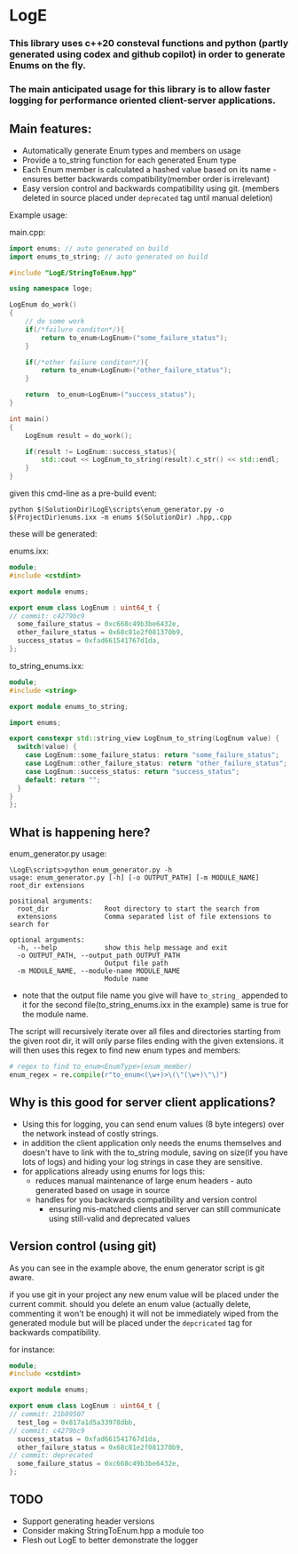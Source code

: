 # LogE

### This library uses c++20 consteval functions and python (partly generated using codex and github copilot) in order to generate Enums on the fly.
### The main anticipated usage for this library is to allow faster logging for performance oriented client-server applications.

## Main features:
* Automatically generate Enum types and members on usage 
* Provide a to_string function for each generated Enum type
* Each Enum member is calculated a hashed value based on its name - ensures better backwards compatibility(member order is irrelevant)
* Easy version control and backwards compatibility using git. (members deleted in source placed under `deprecated` tag until manual deletion)

Example usage: 

main.cpp:
```cpp
import enums; // auto generated on build
import enums_to_string; // auto generated on build

#include "LogE/StringToEnum.hpp"

using namespace loge;

LogEnum do_work()
{
    // do some work
    if(/*failure conditon*/){
        return to_enum<LogEnum>("some_failure_status");
    }

    if(/*other failure conditon*/){
        return to_enum<LogEnum>("other_failure_status");
    }

    return  to_enum<LogEnum>("success_status");
}

int main()
{
    LogEnum result = do_work();

    if(result != LogEnum::success_status){
        std::cout << LogEnum_to_string(result).c_str() << std::endl; 
    }
}
```

given this cmd-line as a pre-build event: 

```python $(SolutionDir)LogE\scripts\enum_generator.py -o $(ProjectDir)enums.ixx -m enums $(SolutionDir) .hpp,.cpp```

these will be generated:

enums.ixx:
```cpp
module;
#include <cstdint>

export module enums;

export enum class LogEnum : uint64_t {
// commit: c4279bc9
  some_failure_status = 0xc668c49b3be6432e,
  other_failure_status = 0x68c81e2f081370b9,
  success_status = 0xfad661541767d1da,
};
```

to_string_enums.ixx:
```cpp
module;
#include <string>

export module enums_to_string;

import enums;

export constexpr std::string_view LogEnum_to_string(LogEnum value) {
  switch(value) {
    case LogEnum::some_failure_status: return "some_failure_status";
    case LogEnum::other_failure_status: return "other_failure_status";
    case LogEnum::success_status: return "success_status";
    default: return "";
  }
}
};
```

## What is happening here?
enum_generator.py usage:
```
\LogE\scripts>python enum_generator.py -h
usage: enum_generator.py [-h] [-o OUTPUT_PATH] [-m MODULE_NAME] root_dir extensions

positional arguments:
  root_dir              Root directory to start the search from
  extensions            Comma separated list of file extensions to search for

optional arguments:
  -h, --help            show this help message and exit
  -o OUTPUT_PATH, --output_path OUTPUT_PATH
                        Output file path
  -m MODULE_NAME, --module-name MODULE_NAME
                        Module name
```

* note that the output file name you give will have `to_string_` appended to it for the second file(to_string_enums.ixx in the example)
same is true for the module name.

The script will recursively iterate over all files and directories starting from the given root dir, it will only parse files ending with the given extensions.
it will then uses this regex to find new enum types and members:
```python
# regex to find to_enum<EnumType>(enum_member)
enum_regex = re.compile(r"to_enum<(\w+)>\(\"(\w+)\"\)")
```

## Why is this good for server client applications?
* Using this for logging, you can send enum values (8 byte integers) over the network instead of costly strings.
* in addition the client application only needs the enums themselves and doesn't have to link with the to_string module, saving on size(if you have lots of logs) and hiding your log strings in case they are sensitive.
* for applications already using enums for logs this:
    * reduces manual maintenance of large enum headers - auto generated based on usage in source 
    * handles for you backwards compatibility and version control 
        * ensuring mis-matched clients and server can still communicate using still-valid and deprecated values 
        


## Version control (using git)

As you can see in the example above, the enum generator script is git aware.

if you use git in your project any new enum value will be placed under the current commit.
should you delete an enum value (actually delete, commenting it won't be enough) it will not be immediately wiped from the generated module but will be placed under the `depcricated` tag for backwards compatibility.

for instance:
```cpp
module;
#include <cstdint>

export module enums;

export enum class LogEnum : uint64_t {
// commit: 21b89507
  test_log = 0x817a1d5a33978dbb,
// commit: c4279bc9
  success_status = 0xfad661541767d1da,
  other_failure_status = 0x68c81e2f081370b9,
// commit: deprecated
  some_failure_status = 0xc668c49b3be6432e,
};
```

## TODO 
* Support generating header versions
* Consider making StringToEnum.hpp a module too
* Flesh out LogE to better demonstrate the logger 